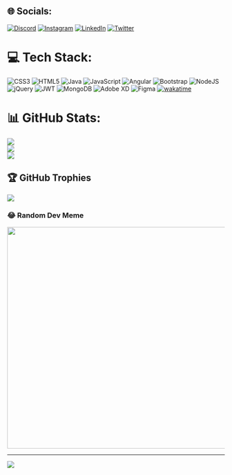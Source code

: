 


## 🌐 Socials:
[![Discord](https://img.shields.io/badge/Discord-%237289DA.svg?logo=discord&logoColor=white)](htttps://discord.gg/SeN#6672) [![Instagram](https://img.shields.io/badge/Instagram-%23E4405F.svg?logo=Instagram&logoColor=white)](https://instagram.com/saleh_alsaggaf) [![LinkedIn](https://img.shields.io/badge/LinkedIn-%230077B5.svg?logo=linkedin&logoColor=white)](https://linkedin.com/in/https://www.linkedin.com/in/saleh-alsaggaf-38975a168) [![Twitter](https://img.shields.io/badge/Twitter-%231DA1F2.svg?logo=Twitter&logoColor=white)](https://twitter.com/https://twitter.com/saleh_alsaggaf1?s=09) 

# 💻 Tech Stack:
![CSS3](https://img.shields.io/badge/css3-%231572B6.svg?style=for-the-badge&logo=css3&logoColor=white) ![HTML5](https://img.shields.io/badge/html5-%23E34F26.svg?style=for-the-badge&logo=html5&logoColor=white) ![Java](https://img.shields.io/badge/java-%23ED8B00.svg?style=for-the-badge&logo=java&logoColor=white) ![JavaScript](https://img.shields.io/badge/javascript-%23323330.svg?style=for-the-badge&logo=javascript&logoColor=%23F7DF1E) ![Angular](https://img.shields.io/badge/angular-%23DD0031.svg?style=for-the-badge&logo=angular&logoColor=white) ![Bootstrap](https://img.shields.io/badge/bootstrap-%23563D7C.svg?style=for-the-badge&logo=bootstrap&logoColor=white) ![NodeJS](https://img.shields.io/badge/node.js-6DA55F?style=for-the-badge&logo=node.js&logoColor=white) ![jQuery](https://img.shields.io/badge/jquery-%230769AD.svg?style=for-the-badge&logo=jquery&logoColor=white) ![JWT](https://img.shields.io/badge/JWT-black?style=for-the-badge&logo=JSON%20web%20tokens) ![MongoDB](https://img.shields.io/badge/MongoDB-%234ea94b.svg?style=for-the-badge&logo=mongodb&logoColor=white) ![Adobe XD](https://img.shields.io/badge/Adobe%20XD-470137?style=for-the-badge&logo=Adobe%20XD&logoColor=#FF61F6) 	![Figma](https://img.shields.io/badge/figma-%23F24E1E.svg?style=for-the-badge&logo=figma&logoColor=white) [![wakatime](https://wakatime.com/badge/user/cc3731f3-e256-45f9-8415-90c89e47321b.svg?style=for-the-badge)](https://wakatime.com/@cc3731f3-e256-45f9-8415-90c89e47321b)

# 📊 GitHub Stats:
![](https://github-readme-stats.vercel.app/api?username=SEN75&theme=synthwave&hide_border=true&include_all_commits=true&count_private=true)<br/>
![](https://github-readme-streak-stats.herokuapp.com/?user=SEN75&theme=synthwave&hide_border=true)<br/>
![](https://github-readme-stats.vercel.app/api/top-langs/?username=SEN75&theme=synthwave&hide_border=true&include_all_commits=true&count_private=true&layout=compact)

## 🏆 GitHub Trophies
![](https://github-profile-trophy.vercel.app/?username=SEN75&theme=dracula&no-frame=true&no-bg=true&margin-w=4)

### 😂 Random Dev Meme
<img src="https://random-memer.herokuapp.com/" width="512px"/>

---
[![](https://visitcount.itsvg.in/api?id=SEN75&icon=0&color=0)](https://visitcount.itsvg.in)

<!-- Proudly created with GPRM ( https://gprm.itsvg.in ) -->

